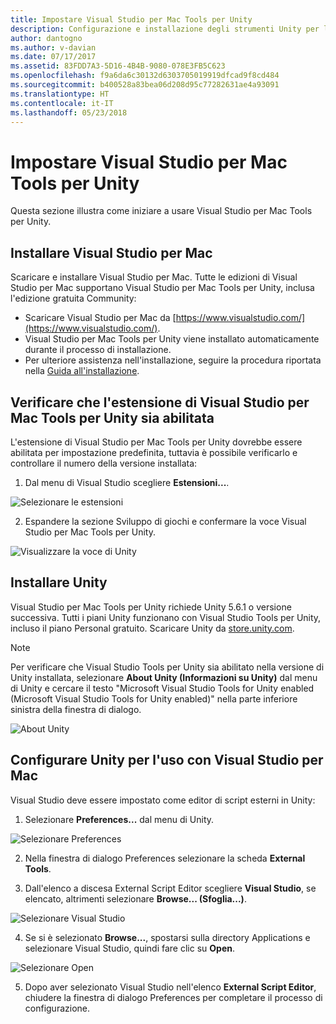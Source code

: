 ```yaml
---
title: Impostare Visual Studio per Mac Tools per Unity
description: Configurazione e installazione degli strumenti Unity per l'uso in Visual Studio per Mac
author: dantogno
ms.author: v-davian
ms.date: 07/17/2017
ms.assetid: 83FDD7A3-5D16-4B4B-9080-078E3FB5C623
ms.openlocfilehash: f9a6da6c30132d6303705019919dfcad9f8cd484
ms.sourcegitcommit: b400528a83bea06d208d95c77282631ae4a93091
ms.translationtype: HT
ms.contentlocale: it-IT
ms.lasthandoff: 05/23/2018
---
```

# <a name="setup-visual-studio-for-mac-tools-for-unity"></a>Impostare Visual Studio per Mac Tools per Unity

Questa sezione illustra come iniziare a usare Visual Studio per Mac Tools per Unity.

## <a name="install-visual-studio-for-mac"></a>Installare Visual Studio per Mac

Scaricare e installare Visual Studio per Mac. Tutte le edizioni di Visual Studio per Mac supportano Visual Studio per Mac Tools per Unity, inclusa l'edizione gratuita Community:

* Scaricare Visual Studio per Mac da [https://www.visualstudio.com/](https://www.visualstudio.com/).
* Visual Studio per Mac Tools per Unity viene installato automaticamente durante il processo di installazione.
* Per ulteriore assistenza nell'installazione, seguire la procedura riportata nella [Guida all'installazione](installation.md).

## <a name="confirm-that-the-visual-studio-for-mac-tools-for-unity-extension-is-enabled"></a>Verificare che l'estensione di Visual Studio per Mac Tools per Unity sia abilitata

L'estensione di Visual Studio per Mac Tools per Unity dovrebbe essere abilitata per impostazione predefinita, tuttavia è possibile verificarlo e controllare il numero della versione installata:

1.  Dal menu di Visual Studio scegliere **Estensioni...**.

  ![Selezionare le estensioni](media/setup-vsmac-tools-unity-image1.png)

2.  Espandere la sezione Sviluppo di giochi e confermare la voce Visual Studio per Mac Tools per Unity.

  ![Visualizzare la voce di Unity](media/setup-vsmac-tools-unity-image2.png)

## <a name="install-unity"></a>Installare Unity

Visual Studio per Mac Tools per Unity richiede Unity 5.6.1 o versione successiva. Tutti i piani Unity funzionano con Visual Studio Tools per Unity, incluso il piano Personal gratuito. Scaricare Unity da [store.unity.com](https://store.unity.com/).

> [!NOTE]
> Per verificare che Visual Studio Tools per Unity sia abilitato nella versione di Unity installata, selezionare **About Unity (Informazioni su Unity)** dal menu di Unity e cercare il testo "Microsoft Visual Studio Tools for Unity enabled (Microsoft Visual Studio Tools for Unity enabled)" nella parte inferiore sinistra della finestra di dialogo.
>
>   ![About Unity](media/setup-vsmac-tools-unity-image3.png)

## <a name="configure-unity-for-use-with-visual-studio-for-mac"></a>Configurare Unity per l'uso con Visual Studio per Mac

Visual Studio deve essere impostato come editor di script esterni in Unity:

1.  Selezionare **Preferences...** dal menu di Unity.

  ![Selezionare Preferences](media/setup-vsmac-tools-unity-image4.png)

2.  Nella finestra di dialogo Preferences selezionare la scheda **External Tools**.

3.  Dall'elenco a discesa External Script Editor scegliere **Visual Studio**, se elencato, altrimenti selezionare **Browse... (Sfoglia...)**.

  ![Selezionare Visual Studio](media/setup-vsmac-tools-unity-image5.png)

4.  Se si è selezionato **Browse...**, spostarsi sulla directory Applications e selezionare Visual Studio, quindi fare clic su **Open**.

  ![Selezionare Open](media/setup-vsmac-tools-unity-image6.png)

5.  Dopo aver selezionato Visual Studio nell'elenco **External Script Editor**, chiudere la finestra di dialogo Preferences per completare il processo di configurazione.
